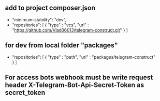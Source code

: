## add to project composer.json
   - "minimum-stability": "dev",
   - "repositories": [ { "type" : "vcs", "url" : "https://github.com/Vlad06013/telegram-construct.git" } ]
## for dev from local folder "packages"

   - "repositories": [ { "type" : "path", "url" : "packages/telegram-construct" } ]
## For access bots webhook must be write request header X-Telegram-Bot-Api-Secret-Token as secret_token 
